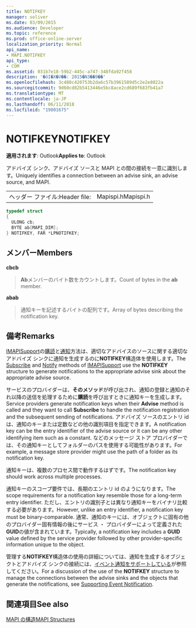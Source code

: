 ```yaml
---
title: NOTIFKEY
manager: soliver
ms.date: 03/09/2015
ms.audience: Developer
ms.topic: reference
ms.prod: office-online-server
localization_priority: Normal
api_name:
- MAPI.NOTIFKEY
api_type:
- COM
ms.assetid: 031b7e18-59b2-445c-a747-348fda92f458
description: '�ŏI�X�V��: 2015�N3��9��'
ms.openlocfilehash: 3c480c420753b2da6c57b3961589d5c2e2e8022a
ms.sourcegitcommit: 9d60cd82b5413446e5bc8ace2cd689f683fb41a7
ms.translationtype: MT
ms.contentlocale: ja-JP
ms.lasthandoff: 06/11/2018
ms.locfileid: "19801675"
---
```

# <a name="notifkey"></a><span data-ttu-id="96968-103">NOTIFKEY</span><span class="sxs-lookup"><span data-stu-id="96968-103">NOTIFKEY</span></span>

  
  
<span data-ttu-id="96968-104">**適用されます**: Outlook</span><span class="sxs-lookup"><span data-stu-id="96968-104">**Applies to**: Outlook</span></span> 
  
<span data-ttu-id="96968-105">アドバイズ シンク、アドバイズ ソースと MAPI との間の接続を一意に識別します。</span><span class="sxs-lookup"><span data-stu-id="96968-105">Uniquely identifies a connection between an advise sink, an advise source, and MAPI.</span></span>
  
|||
|:-----|:-----|
|<span data-ttu-id="96968-106">ヘッダー ファイル:</span><span class="sxs-lookup"><span data-stu-id="96968-106">Header file:</span></span>  <br/> |<span data-ttu-id="96968-107">Mapispi.h</span><span class="sxs-lookup"><span data-stu-id="96968-107">Mapispi.h</span></span>  <br/> |
   
```cpp
typedef struct
{
  ULONG cb;
  BYTE ab[MAPI_DIM];
} NOTIFKEY, FAR *LPNOTIFKEY;

```

## <a name="members"></a><span data-ttu-id="96968-108">メンバー</span><span class="sxs-lookup"><span data-stu-id="96968-108">Members</span></span>

 <span data-ttu-id="96968-109">**cb**</span><span class="sxs-lookup"><span data-stu-id="96968-109">**cb**</span></span>
  
> <span data-ttu-id="96968-110">**Ab**メンバーのバイト数をカウントします。</span><span class="sxs-lookup"><span data-stu-id="96968-110">Count of bytes in the **ab** member.</span></span> 
    
 <span data-ttu-id="96968-111">**ab**</span><span class="sxs-lookup"><span data-stu-id="96968-111">**ab**</span></span>
  
> <span data-ttu-id="96968-112">通知キーを記述するバイトの配列です。</span><span class="sxs-lookup"><span data-stu-id="96968-112">Array of bytes describing the notification key.</span></span>
    
## <a name="remarks"></a><span data-ttu-id="96968-113">備考</span><span class="sxs-lookup"><span data-stu-id="96968-113">Remarks</span></span>

<span data-ttu-id="96968-114">[IMAPISupport](imapisupportiunknown.md)の[購読](imapisupport-subscribe.md)と[通知](imapisupport-notify.md)方法は、適切なアドバイスのソースに関する適切なアドバイズ シンクに通知を生成するのに**NOTIFKEY**構造体を使用します。</span><span class="sxs-lookup"><span data-stu-id="96968-114">The [Subscribe](imapisupport-subscribe.md) and [Notify](imapisupport-notify.md) methods of [IMAPISupport](imapisupportiunknown.md) use the **NOTIFKEY** structure to generate notifications to the appropriate advise sink about the appropriate advise source.</span></span> 
  
<span data-ttu-id="96968-115">サービスのプロバイダーは、**そのメソッド**が呼び出され、通知の登録と通知のそれ以降の送信を処理するために**購読**を呼び出すときに通知キーを生成します。</span><span class="sxs-lookup"><span data-stu-id="96968-115">Service providers generate notification keys when their **Advise** method is called and they want to call **Subscribe** to handle the notification registration and the subsequent sending of notifications.</span></span> <span data-ttu-id="96968-116">アドバイズ ソースのエントリ id は、通知のキーまたは定数などの他の識別項目を指定できます。</span><span class="sxs-lookup"><span data-stu-id="96968-116">A notification key can be the entry identifier of the advise source or it can be any other identifying item such as a constant.</span></span> <span data-ttu-id="96968-117">などのメッセージ ストア プロバイダーでは、その通知キーとしてフォルダーのパスを使用する可能性があります。</span><span class="sxs-lookup"><span data-stu-id="96968-117">For example, a message store provider might use the path of a folder as its notification key.</span></span> 
  
<span data-ttu-id="96968-118">通知キーは、複数のプロセス間で動作するはずです。</span><span class="sxs-lookup"><span data-stu-id="96968-118">The notification key should work across multiple processes.</span></span> 
  
<span data-ttu-id="96968-119">通知キーのスコープ要件では、長期のエントリ id のようになります。</span><span class="sxs-lookup"><span data-stu-id="96968-119">The scope requirements for a notification key resemble those for a long-term entry identifier.</span></span> <span data-ttu-id="96968-120">ただし、エントリの識別子とは異なり通知キーをバイナリ比較する必要があります。</span><span class="sxs-lookup"><span data-stu-id="96968-120">However, unlike an entry identifier, a notification key must be binary-comparable.</span></span> <span data-ttu-id="96968-121">通常、通知のキーには、オブジェクトに固有の他のプロバイダー固有情報の後にサービス ・ プロバイダーによって定義された**GUID**の値が含まれています。</span><span class="sxs-lookup"><span data-stu-id="96968-121">Typically, a notification key includes a **GUID** value defined by the service provider followed by other provider-specific information unique to the object.</span></span> 
  
<span data-ttu-id="96968-122">管理する**NOTIFKEY**構造体の使用の詳細については、通知を生成するオブジェクトとアドバイズ シンクの接続には、[イベント通知をサポートしている](supporting-event-notification.md)が参照してください。</span><span class="sxs-lookup"><span data-stu-id="96968-122">For a discussion of the use of the **NOTIFKEY** structure to manage the connections between the advise sinks and the objects that generate the notifications, see [Supporting Event Notification](supporting-event-notification.md).</span></span> 
  
## <a name="see-also"></a><span data-ttu-id="96968-123">関連項目</span><span class="sxs-lookup"><span data-stu-id="96968-123">See also</span></span>



[<span data-ttu-id="96968-124">MAPI の構造</span><span class="sxs-lookup"><span data-stu-id="96968-124">MAPI Structures</span></span>](mapi-structures.md)

